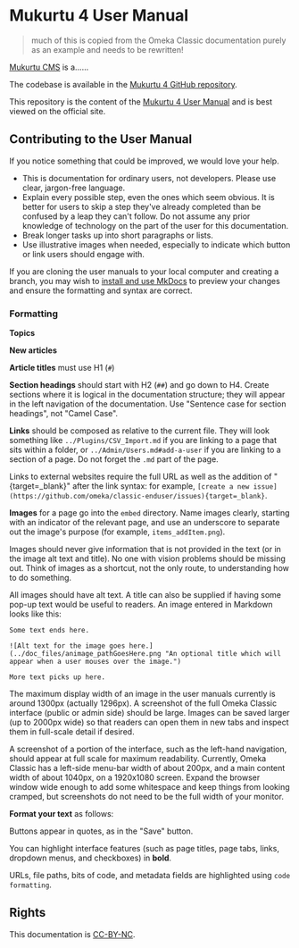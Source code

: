 # Mukurtu 4 User Manual

> much of this is copied from the Omeka Classic documentation purely as an example and needs to be rewritten!

[Mukurtu CMS](https://mukurtu.org) is a......

The codebase is available in the [Mukurtu 4 GitHub repository](https://github.com/MukurtuCMS/Mukurtu-CMS).

This repository is the content of the [Mukurtu 4 User Manual](https://mukurtudocs.readthedocs.io/en/latest/index.html) and is best viewed on the official site.

## Contributing to the User Manual

If you notice something that could be improved, we would love your help. 

- This is documentation for ordinary users, not developers. Please use clear, jargon-free language. 
- Explain every possible step, even the ones which seem obvious. It is better for users to skip a step they've already completed than be confused by a leap they can't follow. Do not assume any prior knowledge of technology on the part of the user for this documentation.
- Break longer tasks up into short paragraphs or lists.
- Use illustrative images when needed, especially to indicate which button or link users should engage with.

If you are cloning the user manuals to your local computer and creating a branch, you may wish to [install and use MkDocs](https://www.mkdocs.org/#installation) to preview your changes and ensure the formatting and syntax are correct.

### Formatting 

**Topics**

**New articles**

**Article titles** must use H1 (`#`)

**Section headings** should start with H2 (`##`) and go down to H4. Create sections where it is logical in the documentation structure; they will appear in the left navigation of the documentation. Use "Sentence case for section headings", not "Camel Case".
  
**Links** should be composed as relative to the current file. They will look something like `../Plugins/CSV_Import.md` if you are linking to a page that sits within a folder, or `../Admin/Users.md#add-a-user` if you are linking to a section of a page. Do not forget the `.md` part of the page.
 
Links to external websites require the full URL as well as the addition of "{target=_blank}" after the link syntax: for example, `[create a new issue](https://github.com/omeka/classic-enduser/issues){target=_blank}`.

**Images** for a page go into the `embed` directory. Name images clearly, starting with an indicator of the relevant page, and use an underscore to separate out the image's purpose (for example, `items_addItem.png`).

Images should never give information that is not provided in the text (or in the image alt text and title). No one with vision problems should be missing out. Think of images as a shortcut, not the only route, to understanding how to do something. 

All images should have alt text. A title can also be supplied if having some pop-up text would be useful to readers. An image entered in Markdown looks like this:

```
Some text ends here.

![Alt text for the image goes here.](../doc_files/animage_pathGoesHere.png "An optional title which will appear when a user mouses over the image.")

More text picks up here.
```

The maximum display width of an image in the user manuals currently is around 1300px (actually 1296px). A screenshot of the full Omeka Classic interface (public or admin side) should be large. Images can be saved larger (up to 2000px wide) so that readers can open them in new tabs and inspect them in full-scale detail if desired. 

A screenshot of a portion of the interface, such as the left-hand navigation, should appear at full scale for maximum readability. Currently, Omeka Classic has a left-side menu-bar width of about 200px, and a main content width of about 1040px, on a 1920x1080 screen. Expand the browser window wide enough to add some whitespace and keep things from looking cramped, but screenshots do not need to be the full width of your monitor.

**Format your text** as follows: 

Buttons appear in quotes, as in the "Save" button. 

You can highlight interface features (such as page titles, page tabs, links, dropdown menus, and checkboxes) in **bold**. 

URLs, file paths, bits of code, and metadata fields are highlighted using `code formatting`. 

## Rights

This documentation is [CC-BY-NC](https://creativecommons.org/licenses/by-nc/4.0/).
